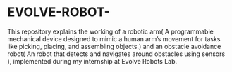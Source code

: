 # EVOLVE-ROBOT-
This repository explains the working of a robotic arm( A programmable mechanical device designed to mimic a human arm’s movement for tasks like picking, placing, and assembling objects.) and an obstacle avoidance robot( An robot that detects and navigates around obstacles using sensors ), implemented during my internship at Evolve Robots Lab.
